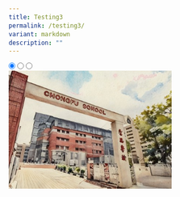 ```yaml
---
title: Testing3
permalink: /testing3/
variant: markdown
description: ""
---
```

<style>
* {
margin: 0;
padding: 0;
box-sizing: border-box;
}

.slideshow-container {
width: 100%;
max-width: 600px;
margin: auto;
overflow: hidden;
position: relative;
}

.slides {
display: flex;
transition: transform 0.5s ease; /* Smooth transition for sliding */
width: 300%;
}

.slide {
width: 100%; /* Each slide takes up 100% of the container */
height: auto;
}

.slide img {
width: 100%;
height: auto;
object-fit: cover;
cursor: pointer; /* Make the images clickable */
}

/* Control the slide transition when the radio buttons are selected */
#slide1:checked ~ .slides {
    transform: translateX(0);
}

#slide2:checked ~ .slides {
    transform: translateX(-33%); /* Move to the second slide */
}

#slide3:checked ~ .slides {
    transform: translateX(-66%); /* Move to the third slide */
}

/* Disable left arrow when on the first slide */
#slide1:checked ~ .arrow-left {
    pointer-events: none;
    opacity: 0.3;
}

/* Disable right arrow when on the last slide */
#slide3:checked ~ .arrow-right {
    pointer-events: none;
    opacity: 0.3;
}
/* Auto-play using @keyframes */
@keyframes autoPlay {
    0% {
        #slide1:checked {
            display: block;
        }
    }
    33% {
        #slide2:checked {
            display: block;
        }
    }
    67% {
        #slide3:checked {
            display: block;
        }
    }
    100% {
        #slide1:checked {
            display: block;
        }
    }
}

.slideshow-container {
    animation: autoPlay 9s infinite; /* Set auto-play duration */
}
@media (max-width: 768px) {
    .slide img {
        width: 100%;
        height: auto;
    }
}

@media (min-width: 769px) {
    .slide img {
        width: 80%;
        height: auto;
    }
}
</style>

<div class="slideshow-container">

<input checked="" id="slide1" name="slide" type="radio">
<input id="slide2" name="slide" type="radio">
<input id="slide3" name="slide" type="radio">
<div class="slides">
<label class="slide" for="slide2">
<img alt="Image 1" src="/images/School_Information.png">
</label>
<label class="slide" for="slide3">
<img alt="Image 2" src="/images/Primary_2_resize_.png">
</label>
<label class="slide" for="slide1">
<img alt="Image 3" src="/images/School_Ethos_.jpg">
</label>
</div>
</div>